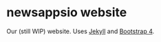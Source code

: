 # newsappsio website
Our (still WIP) website. Uses [Jekyll](https://jekyllrb.com/) and [Bootstrap 4](http://v4-alpha.getbootstrap.com/).

